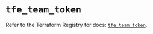 # `tfe_team_token`

Refer to the Terraform Registry for docs: [`tfe_team_token`](https://registry.terraform.io/providers/hashicorp/tfe/0.60.1/docs/resources/team_token).
